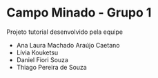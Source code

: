 # Campo Minado - Grupo 1 

Projeto tutorial desenvolvido pela equipe 
* Ana Laura Machado Araújo Caetano
* Lívia Kouketsu
* Daniel Fiori Souza
* Thiago Pereira de Souza
